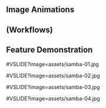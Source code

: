 ## Image Animations
## (Workflows)
## Feature Demonstration

#VSLIDE?image=assets/samba-01.jpg
<!-- .slide: data-background-transition="none" -->
#VSLIDE?image=assets/samba-02.jpg
<!-- .slide: data-background-transition="none" -->
#VSLIDE?image=assets/samba-03.jpg
<!-- .slide: data-background-transition="none" -->
#VSLIDE?image=assets/samba-04.jpg
<!-- .slide: data-background-transition="none" -->
